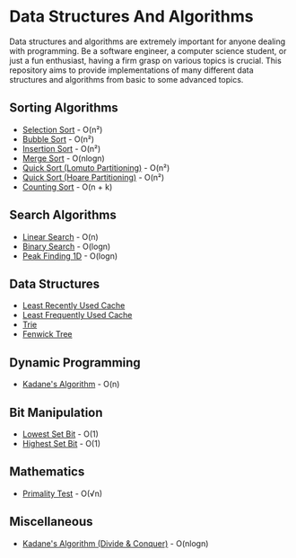# Data Structures And Algorithms

Data structures and algorithms are extremely important for anyone dealing with programming. Be a software engineer, a computer science student, or just a fun enthusiast, having a firm grasp on various topics is crucial. This repository aims to provide implementations of many different data structures and algorithms from basic to some advanced topics.



## Sorting Algorithms

* [Selection Sort](Sorting%20Algorithms/Selection%20Sort/) - O(n²)
* [Bubble Sort](Sorting%20Algorithms/Bubble%20Sort/) - O(n²)
* [Insertion Sort](Sorting%20Algorithms/Insertion%20Sort/) - O(n²)
* [Merge Sort](Sorting%20Algorithms/Merge%20Sort/) - O(nlogn)
* [Quick Sort (Lomuto Partitioning)](Sorting%20Algorithms/Quick%20Sort%20(Lomuto%20Partitioning)/) - O(n²)
* [Quick Sort (Hoare Partitioning)](Sorting%20Algorithms/Quick%20Sort%20(Hoare%20Partitioning)/) - O(n²)
* [Counting Sort](Sorting%20Algorithms/Counting%20Sort/) - O(n + k)



## Search Algorithms

* [Linear Search](Search%20Algorithms/Linear%20Search/) - O(n)
* [Binary Search](Search%20Algorithms/Binary%20Search/) - O(logn)
* [Peak Finding 1D](Search%20Algorithms/Peak%20Finding%201D/) - O(logn)



## Data Structures

* [Least Recently Used Cache](Data%20Structures/LRU%20Cache/)
* [Least Frequently Used Cache](Data%20Structures/LFU%20Cache/)
* [Trie](Data%20Structures/Trie/)
* [Fenwick Tree](Data%20Structures/Fenwick%20Tree/)



## Dynamic Programming

* [Kadane's Algorithm](Dynamic%20Programming/Kadane's%20Algorithm/) - O(n)



## Bit Manipulation

* [Lowest Set Bit](Bit%20Manipulation/Lowest%20Set%20Bit/) - O(1)
* [Highest Set Bit](Bit%20Manipulation/Highest%20Set%20Bit/) - O(1)



## Mathematics

* [Primality Test](Mathematics/Primality%20Test/) - O(√n)



## Miscellaneous

* [Kadane's Algorithm (Divide & Conquer)](Miscellaneous/Kadane's%20Algorithm%20(Divide%20&%20Conquer)/) - O(nlogn)